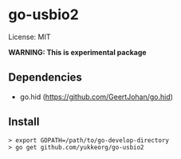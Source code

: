 go-usbio2
=========

License: MIT

**WARNING: This is experimental package**


Dependencies
------------

- go.hid (https://github.com/GeertJohan/go.hid)



Install
-------

```
> export GOPATH=/path/to/go-develop-directory
> go get github.com/yukkeorg/go-usbio2
```
